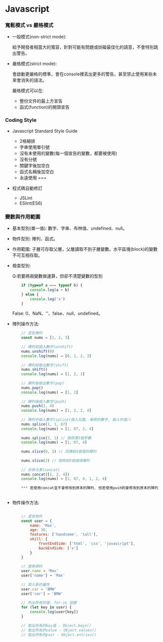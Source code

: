 # Javascript

### 寬鬆模式 vs 嚴格模式

* 一般模式(non-strict mode): 
    
    給予開發者相當大的寬容，針對可能有問題或妨礙最佳化的語意，不會特別跳出警告。
    
* 嚴格模式(strict mode):
    
    會啟動更嚴格的標準，會在console裡丟出更多的警告，甚至禁止使用某些未來會消失的語法。
    
    嚴格模式可以在:
    * 整份文件的最上方宣告
    * 函式(function)的開頭宣告 

### Coding Style

* Javascript Standard Style Guide
    * 2格縮排
    * 字串使用單引號
    * 沒有未使用的變數(每一個宣告的變數，都要被使用)
    * 沒有分號
    * 關鍵字後加空白
    * 函式名稱後加空白
    * 永遠使用 ===

* 程式碼自動修訂
    * JSLint
    * ESlint(ES6)

### 變數與作用範圍

* 基本型別(單一值): 數字、字串、布林值、undefined、null。
* 物件型別: 陣列、函式。
* 作用範圍: 子層可存取父層，父層讀取不到子層變數。水平區塊(block)的變數不可互相存取。

* 檢查型別: 
    
    Q:若要將兩變數做運算，但卻不清楚變數的型別
    ```javascript
        if (typeof a === typeof b) {
            console.log(a + b)
        } else {
            console.log('x')
        }
    ```
    
    False: 0、NaN、''、false、null、undefined。
    
* 陣列操作方法:
    ```javascript
        // 宣告陣列
        const nums = [1, 2, 3]
        
        // 陣列前插入數字(unshift)
        nums.unshift(0)
        console.log(nums) → [0, 1, 2, 3]
        
        // 陣列前取出數字(shift)
        nums.shift()
        console.log(nums) → [1, 2, 3]
        
        // 陣列後取出數字(pop)
        nums.pop()
        console.log(nums) → [1, 2]
        
        // 陣列後插入數字(push)
        nums.push(2, 4)
        console.log(nums) → [1, 2, 2, 4]
        
        // 陣列中插入數字(splice(插入位置, 刪除的數字, 插入的值))
        nums.splice(1, 1, 87)
        console.log(nums) → [1, 87, 2, 4]
        
        nums.splice(2, 1) // 刪除第3個參數
        console.log(nums) → [1, 87, 4]
        
        nums.slice(0, 3) // 回傳前3個值的陣列
        
        nums.slice(3) // 剔除前3個值得陣列
        
        // 合併元素(concat)
        nums.concat([1, 2, 4])
        console.log(nums) → [1, 87, 4, 1, 2, 4]
        
        *** 若使用concat並不會修改到原本的陣列, 但若使用push則會修改到原本的陣列 ***
        
    ```
   
 * 物件操作方法:
    ```javascript
        
        // 宣告物件
        const user = {
            name: 'Max',
            age: 30,
            features: ['handsome', 'tall'],
            skill: {
                frontEndSide: ['html', 'css', 'javascript'],
                backEndSide: ['x']
            }
        }
        
        // 查詢資料
        user.name → 'Max'
        user['name'] → 'Max'
        
        // 寫入新的屬性
        user.car = 'BMW'
        user['car'] = 'BMW'
        
        // 列出所有的值: for-in 迴圈
        for (let key in user) {
            console.log(user[key])
        }
        
        // 取出所有的key值 - Object.keys()
        // 取出所有的value - Object.values()
        // 取出所有的pair - Object.entries()
    ```
   




